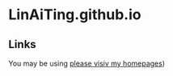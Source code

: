 # LinAiTing.github.io
## Links
You may be using [please visiv my homepages](https://linaiting.github.io/))
